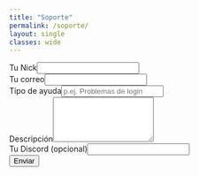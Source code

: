 ```yaml
---
title: "Soporte"
permalink: /soporte/
layout: single
classes: wide
---
```


<form id="ticket-form">
  <div class="form-group"><label>Tu Nick</label><input id="nick" required></div>
  <div class="form-group"><label>Tu correo</label><input id="email" type="email" required></div>
  <div class="form-group"><label>Tipo de ayuda</label><input id="ttype" placeholder="p.ej. Problemas de login" required></div>
  <div class="form-group"><label>Descripción</label><textarea id="description" rows="5" required></textarea></div>
  <div class="form-group"><label>Tu Discord (opcional)</label><input id="discord"></div>
  <button class="btn btn--primary" type="submit">Enviar</button>
  <p id="msg"></p><pre id="dbg" style="white-space:pre-wrap;font-size:.9rem;opacity:.8"></pre>
</form>

<script src="https://cdn.jsdelivr.net/npm/@supabase/supabase-js@2"></script>
<script>
  const sb = supabase.createClient("TU_SUPABASE_URL","TU_SUPABASE_ANON_KEY");
  const f = document.getElementById('ticket-form'), msg=document.getElementById('msg'), dbg=document.getElementById('dbg');
  f.addEventListener('submit', async (e)=>{
    e.preventDefault(); msg.textContent="Enviando..."; dbg.textContent="";
    try{
      const payload = {
        nick: document.getElementById('nick').value.trim(),
        email: document.getElementById('email').value.trim(),
        ttype: document.getElementById('ttype').value.trim(),
        description: document.getElementById('description').value.trim(),
        discord: document.getElementById('discord').value.trim() || null
      };
      const { data, error } = await sb.from('support_tickets').insert(payload).select('id');
      if (error) throw error;
      msg.textContent = "✅ Ticket enviado"; dbg.textContent = "ID: " + data[0].id; f.reset();
    }catch(err){ msg.textContent="❌ Error"; dbg.textContent=String(err.message||err); }
  });
</script>
